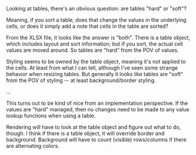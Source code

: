 
Looking at tables, there's an obvious question: are tables "hard" or "soft"?

Meaning, if you sort a table, does that change the values in the underlying
cells, or does it simply add a note that cells in the table are sorted?

From the XLSX file, it looks like the answer is "both". There is a table object,
which includes layout and sort information; but if you sort, the actual cell
values are moved around. So tables are "hard" from the POV of values.

Styling seems to be owned by the table object, meaning it's not applied to
the cells. At least from what I can tell, although I've seen some strange
behavior when resizing tables. But generally it looks like tables are "soft" 
from the POV of styling -- at least background/border styling.

...

This turns out to be kind of nice from an implementation perspective. If the 
values are "hard" managed, then no changes need to be made to any value lookup
functions when using a table.

Rendering will have to look at the table object and figure out what to do, 
though. I think if there is a table object, it will override border and 
background. Background will have to count (visible) rows/columns if there are
alternating colors.




